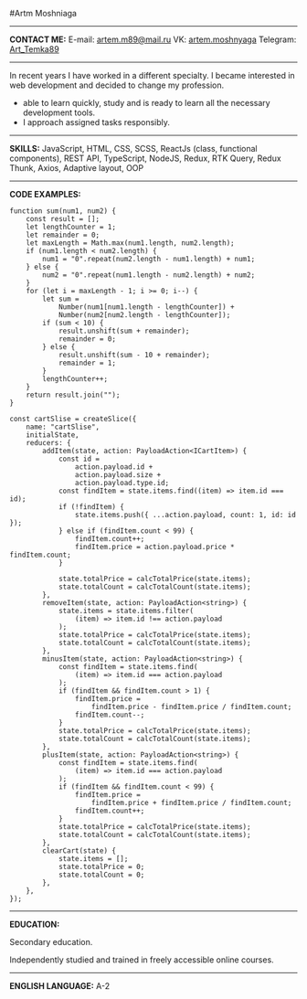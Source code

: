 #Artm Moshniaga

___

__CONTACT ME:__
E-mail: artem.m89@mail.ru
VK: [artem.moshnyaga](https://vk.com/artem.moshnyaga) 
Telegram: [Art_Temka89](https://t.me/Art_Temka89) 

___

In recent years I have worked in a different specialty. I became interested in web development and decided to change my profession. 

- able to learn quickly, study and is ready to learn all the necessary development tools.
- I approach assigned tasks responsibly.

___

__SKILLS:__
JavaScript, HTML, CSS, SCSS, ReactJs (class, functional components), REST API, TypeScript, NodeJS, Redux, RTK Query, Redux Thunk, Axios, Adaptive layout, OOP

___

__CODE EXAMPLES:__


```
function sum(num1, num2) {
    const result = [];
    let lengthCounter = 1;
    let remainder = 0;
    let maxLength = Math.max(num1.length, num2.length);
    if (num1.length < num2.length) {
        num1 = "0".repeat(num2.length - num1.length) + num1;
    } else {
        num2 = "0".repeat(num1.length - num2.length) + num2;
    }
    for (let i = maxLength - 1; i >= 0; i--) {
        let sum =
            Number(num1[num1.length - lengthCounter]) +
            Number(num2[num2.length - lengthCounter]);
        if (sum < 10) {
            result.unshift(sum + remainder);
            remainder = 0;
        } else {
            result.unshift(sum - 10 + remainder);
            remainder = 1;
        }
        lengthCounter++;
    }
    return result.join("");
}
```

```
const cartSlise = createSlice({
    name: "cartSlise",
    initialState,
    reducers: {
        addItem(state, action: PayloadAction<ICartItem>) {
            const id =
                action.payload.id +
                action.payload.size +
                action.payload.type.id;
            const findItem = state.items.find((item) => item.id === id);
            if (!findItem) {
                state.items.push({ ...action.payload, count: 1, id: id });
            } else if (findItem.count < 99) {
                findItem.count++;
                findItem.price = action.payload.price * findItem.count;
            }

            state.totalPrice = calcTotalPrice(state.items);
            state.totalCount = calcTotalCount(state.items);
        },
        removeItem(state, action: PayloadAction<string>) {
            state.items = state.items.filter(
                (item) => item.id !== action.payload
            );
            state.totalPrice = calcTotalPrice(state.items);
            state.totalCount = calcTotalCount(state.items);
        },
        minusItem(state, action: PayloadAction<string>) {
            const findItem = state.items.find(
                (item) => item.id === action.payload
            );
            if (findItem && findItem.count > 1) {
                findItem.price =
                    findItem.price - findItem.price / findItem.count;
                findItem.count--;
            }
            state.totalPrice = calcTotalPrice(state.items);
            state.totalCount = calcTotalCount(state.items);
        },
        plusItem(state, action: PayloadAction<string>) {
            const findItem = state.items.find(
                (item) => item.id === action.payload
            );
            if (findItem && findItem.count < 99) {
                findItem.price =
                    findItem.price + findItem.price / findItem.count;
                findItem.count++;
            }
            state.totalPrice = calcTotalPrice(state.items);
            state.totalCount = calcTotalCount(state.items);
        },
        clearCart(state) {
            state.items = [];
            state.totalPrice = 0;
            state.totalCount = 0;
        },
    },
});

```
___
__EDUCATION:__

Secondary education.

Independently studied and trained in freely accessible online courses.

___

__ENGLISH LANGUAGE:__
A-2











